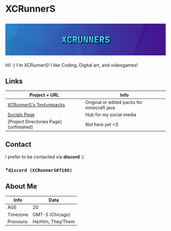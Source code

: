 # XCRunnerS

## [![XCRunnerS](https://raw.githubusercontent.com/XCRunnerS/XCRunnerS/master/banner_thin.png)](https://xcrunners.github.io/)

Hi! :) I'm XCRunnerS! I like Coding, Digital art, and videogames!

## Links
Project + URL | Info
-|-
[XCRunnerS's Texturepacks](https://mega.nz/folder/XuhmzAAQ#9Lngclv7Oub3lpnE8qKSNQ) | Original or edited packs for minecraft java
[Socials Page](https://xcrunners.github.io/) | Hub for my social media
[Project Directories Page] (unfinished) | Not here yet <3

## Contact

I prefer to be contacted via **discord** :)

### ***`discord (XCRunnerS#7188)`**

## About Me

Info | Data
-|-
AGE|20
Timezone| GMT-5 (Chicago)
Pronouns| He/Him, They/Them
